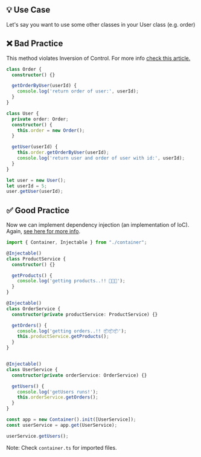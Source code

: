 ## 💡 Use Case

Let's say you want to use some other classes in your User class (e.g. order)

## ❌ Bad Practice

This method violates Inversion of Control. For more info [check this article.](https://medium.com/p/7092c8a0ae7a)


```ts
class Order {
  constructor() {}

  getOrderByUser(userId) {
    console.log('return order of user:', userId);
  }
}

class User {
  private order: Order;
  constructor() {
    this.order = new Order();
  }

  getUser(userId) {
    this.order.getOrderByUser(userId);
    console.log('return user and order of user with id:', userId);
  }
}

let user = new User();
let userId = 5;
user.getUser(userId);
```

## ✅ Good Practice

Now we can implement dependency injection (an implementation of IoC). Again, [see here for more info](https://medium.com/p/7092c8a0ae7a).

```ts
import { Container, Injectable } from "./container";

@Injectable()
class ProductService {
  constructor() {}

  getProducts() {
    console.log('getting products..!! 🍊🍊🍊');
  }
}

@Injectable()
class OrderService {
  constructor(private productService: ProductService) {}

  getOrders() {
    console.log('getting orders..!! 📦📦📦');
    this.productService.getProducts();
  }
}


@Injectable()
class UserService {
  constructor(private orderService: OrderService) {}

  getUsers() {
    console.log('getUsers runs!');
    this.orderService.getOrders();
  }
}

const app = new Container().init([UserService]);
const userService = app.get(UserService);

userService.getUsers();
```

Note: Check `container.ts` for imported files.